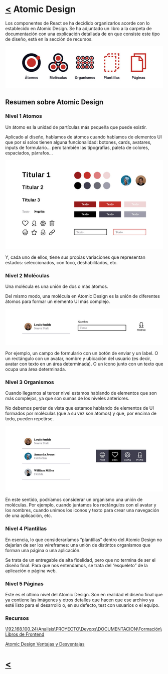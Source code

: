 # [<](../../Readme.md) Atomic Design

Los componentes de React se ha decidido organizarlos acorde con lo establecido en Atomic Design. Se ha adjuntado un libro a la carpeta de documentación con una explicación detallada de en que consiste este tipo de diseño, está en la sección de recursos.

![Niveles de atomic design](../resources/niveles-atomic-design.jpg)

## Resumen sobre Atomic Design

### Nivel 1 Atomos

Un átomo es la unidad de partículas más pequeña que puede existir.

Aplicado al diseño, hablamos de átomos cuando hablamos de elementos UI que por sí solos tienen alguna funcionalidad: botones, cards, avatares, inputs de formulario… pero también las tipografías, paleta de colores, espaciados, párrafos…

![Nivel 1 Atomos](../resources/elementosui-atomos-atomic-design.jpg)

Y, cada uno de ellos, tiene sus propias variaciones que representan estados: seleccionados, con foco, deshabilitados, etc.

### Nivel 2 Moléculas

Una molécula es una unión de dos o más átomos.

Del mismo modo, una molécula en Atomic Design es la unión de diferentes átomos para formar un elemento UI más complejo.

![Nivel 2 Moleculas](../resources/elementosui-moleculas-atomic-design.jpg)

Por ejemplo, un campo de formulario con un botón de enviar y un label. O un rectángulo con un avatar, nombre y ubicación del usuario (es decir, avatar con texto en un área determinada). O un icono junto con un texto que ocupa una área determinada.

### Nivel 3 Organismos

Cuando llegamos al tercer nivel estamos hablando de elementos que son más complejos, ya que son sumas de los niveles anteriores.

No debemos perder de vista que estamos hablando de elementos de UI formados por moléculas (que a su vez son átomos) y que, por encima de todo, pueden repetirse.

![Nivel 2 Moleculas](../resources/elementosui-organismos-atomic-design.jpg)

En este sentido, podríamos considerar un organismo una unión de moléculas. Por ejemplo, cuando juntamos los rectángulos con el avatar y los nombres, cuando unimos los iconos y texto para crear una navegación de una aplicación, etc.

### Nivel 4 Plantillas

En esencia, lo que consideraríamos “plantillas” dentro del Atomic Design no dejarían de ser los wireframes: una unión de distintos organismos que forman una página o una aplicación.

Se trata de un entregable de alta fidelidad, pero que no termina de ser el diseño final. Para que nos entendamos, se trata del “esqueleto” de la aplicación o página web.

### Nivel 5 Páginas

Este es el último nivel del Atomic Design. Son en realidad el diseño final que ya contiene las imágenes y otros detalles que hacen que ese archivo ya esté listo para el desarrollo o, en su defecto, test con usuarios o el equipo.


### Recursos

[\\192.168.100.24\Analisis\PROYECTO\Devops\DOCUMENTACION\Formación\Libros de Frontend]()

[Atomic Design Ventajas y Desventajas](https://www.uifrommars.com/atomic-design-ventajas/)

# [<](../../Readme.md)